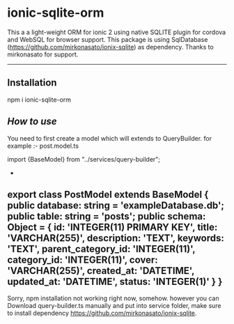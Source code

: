# ionic-sqlite-orm

This a a light-weight ORM for ionic 2 using native SQLITE 
plugin for cordova and WebSQL for browser support. This
package is using SqlDatabase (https://github.com/mirkonasato/ionix-sqlite)
as dependency. Thanks to mirkonasato for support.

---
**Installation**
-
npm i ionic-sqlite-orm

***How to use***
-
You need to first create a model which will extends to QueryBuilder.
for example :- post.model.ts

import {BaseModel} from "../services/query-builder";

-
export class PostModel extends BaseModel {
    public database: string = 'exampleDatabase.db';
    public table: string = 'posts';
    public schema: Object = {
        id: 'INTEGER(11) PRIMARY KEY',
        title: 'VARCHAR(255)',
        description: 'TEXT',
        keywords: 'TEXT',
        parent_category_id: 'INTEGER(11)',
        category_id: 'INTEGER(11)',
        cover: 'VARCHAR(255)',
        created_at: 'DATETIME',
        updated_at: 'DATETIME',
        status: 'INTEGER(1)'
    }
}
-

Sorry, npm installation not working right now, somehow. however you can Download query-builder.ts manually and put into service folder, make sure to install dependency https://github.com/mirkonasato/ionix-sqlite.



